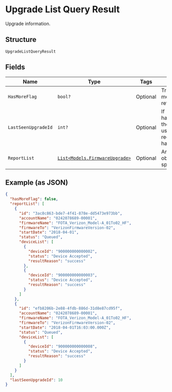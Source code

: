 
# Upgrade List Query Result

Upgrade information.

## Structure

`UpgradeListQueryResult`

## Fields

| Name | Type | Tags | Description |
|  --- | --- | --- | --- |
| `HasMoreFlag` | `bool?` | Optional | True if there are more devices to retrieve. |
| `LastSeenUpgradeId` | `int?` | Optional | If hasMoreData=true, the startIndex to use for the next request. 0 if hasMoreData=false. |
| `ReportList` | [`List<Models.FirmwareUpgrade>`](../../doc/models/firmware-upgrade.md) | Optional | Array of upgrade objects with the specified status. |

## Example (as JSON)

```json
{
  "hasMoreFlag": false,
  "reportList": [
    {
      "id": "3ac8c863-bde7-4f41-878e-dd5473e973bb",
      "accountName": "0242078689-00001",
      "firmwareName": "FOTA_Verizon_Model-A_01To02_HF",
      "firmwareTo": "VerizonFirmwareVersion-02",
      "startDate": "2018-04-01",
      "status": "Queued",
      "deviceList": [
        {
          "deviceId": "900000000000002",
          "status": "Device Accepted",
          "resultReason": "success"
        },
        {
          "deviceId": "900000000000003",
          "status": "Device Accepted",
          "resultReason": "success"
        }
      ]
    },
    {
      "id": "efb8206b-2e88-4fdb-886d-31d8e87cd95f",
      "accountName": "0242078689-00001",
      "firmwareName": "FOTA_Verizon_Model-A_01To02_HF",
      "firmwareTo": "VerizonFirmwareVersion-02",
      "startDate": "2018-04-01T16:03:00.000Z",
      "status": "Queued",
      "deviceList": [
        {
          "deviceId": "900000000000008",
          "status": "Device Accepted",
          "resultReason": "success"
        }
      ]
    }
  ],
  "lastSeenUpgradeId": 10
}
```

